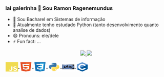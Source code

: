 ### Iai galerinha 👋 Sou Ramon Ragenemundus 
- 🔭 Sou Bacharel em Sistemas de informação 
- 🌱 Atualmente tenho estudado Python (tanto desenvolvimento  quanto analise de dados)
- 😄 Pronouns: ele/dele
- ⚡ Fun fact: ...


<div align="center">
  <a href="https://github.com/Ragenemundus">
  <img height="150em" src="https://github-readme-stats.vercel.app/api?username=Ragenemundus&show_icons=true&theme=merko&include_all_commits=true&count_private=true"/>
  <img height="150em" src="https://github-readme-stats.vercel.app/api/top-langs/?username=Ragenemundus&layout=compact&langs_count=7&theme=merko"/>
</div>
 <div style="display: inline_block"><br>
  <img align="center" alt="Rafa-Js" height="30" width="40" src="https://raw.githubusercontent.com/devicons/devicon/master/icons/javascript/javascript-plain.svg"> 
  
  <img align="center" alt="Ramon-HTML" height="30" width="40" src="https://raw.githubusercontent.com/devicons/devicon/master/icons/html5/html5-original.svg">
  <img align="center" alt="Ramon-CSS" height="30" width="40" src="https://raw.githubusercontent.com/devicons/devicon/master/icons/css3/css3-original.svg">
  <img align="center" alt="Ramon-Python" height="30" width="40" src="https://raw.githubusercontent.com/devicons/devicon/master/icons/python/python-original.svg">
  <img align="center" alt="Ramon-PHP" height="30" width="40" src="https://raw.githubusercontent.com/devicons/devicon/master/icons/php/php-original.svg">
  <img align="center" alt="Ramon-C" height="30" width="40" src="https://raw.githubusercontent.com/devicons/devicon/master/icons/c/c-original.svg">
 
 
 
</div>


